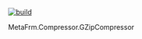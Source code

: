 [![build](https://github.com/MetaFrm/MetaFrm.Compressor.GZipCompressor/actions/workflows/build.yml/badge.svg)](https://github.com/MetaFrm/MetaFrm.Compressor.GZipCompressor/actions/workflows/build.yml)

MetaFrm.Compressor.GZipCompressor
